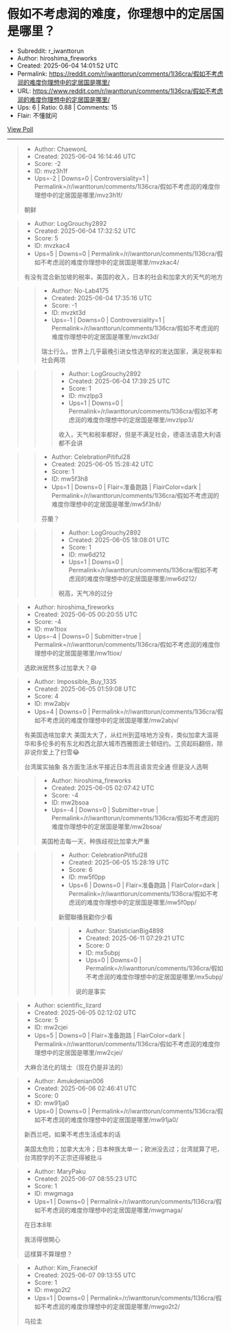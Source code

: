 # 假如不考虑润的难度，你理想中的定居国是哪里？

- Subreddit: r_iwanttorun
- Author: hiroshima_fireworks
- Created: 2025-06-04 14:01:52 UTC
- Permalink: https://reddit.com/r/iwanttorun/comments/1l36cra/假如不考虑润的难度你理想中的定居国是哪里/
- URL: https://www.reddit.com/r/iwanttorun/comments/1l36cra/假如不考虑润的难度你理想中的定居国是哪里/
- Ups: 6 | Ratio: 0.88 | Comments: 15
- Flair: 不懂就问


[View Poll](https://www.reddit.com/poll/1l36cra)


---

> - Author: ChaewonL
> - Created: 2025-06-04 16:14:46 UTC
> - Score: -2
> - ID: mvz3h1f
> - Ups=-2 | Downs=0 | Controversiality=1 | Permalink=/r/iwanttorun/comments/1l36cra/假如不考虑润的难度你理想中的定居国是哪里/mvz3h1f/
>
> 朝鲜

> - Author: LogGrouchy2892
> - Created: 2025-06-04 17:32:52 UTC
> - Score: 5
> - ID: mvzkac4
> - Ups=5 | Downs=0 | Permalink=/r/iwanttorun/comments/1l36cra/假如不考虑润的难度你理想中的定居国是哪里/mvzkac4/
>
> 有没有混合新加坡的税率，美国的收入，日本的社会和加拿大的天气的地方

>> - Author: No-Lab4175
>> - Created: 2025-06-04 17:35:16 UTC
>> - Score: -1
>> - ID: mvzkt3d
>> - Ups=-1 | Downs=0 | Controversiality=1 | Permalink=/r/iwanttorun/comments/1l36cra/假如不考虑润的难度你理想中的定居国是哪里/mvzkt3d/
>>
>> 瑞士行么，世界上几乎最晚引进女性选举权的发达国家，满足税率和社会两项

>>> - Author: LogGrouchy2892
>>> - Created: 2025-06-04 17:39:25 UTC
>>> - Score: 1
>>> - ID: mvzlpp3
>>> - Ups=1 | Downs=0 | Permalink=/r/iwanttorun/comments/1l36cra/假如不考虑润的难度你理想中的定居国是哪里/mvzlpp3/
>>>
>>> 收入，天气和税率都好，但是不满足社会，德语法语意大利语都不会讲

>> - Author: CelebrationPitiful28
>> - Created: 2025-06-05 15:28:42 UTC
>> - Score: 1
>> - ID: mw5f3h8
>> - Ups=1 | Downs=0 | Flair=准备跑路 | FlairColor=dark | Permalink=/r/iwanttorun/comments/1l36cra/假如不考虑润的难度你理想中的定居国是哪里/mw5f3h8/
>>
>> 芬蘭？

>>> - Author: LogGrouchy2892
>>> - Created: 2025-06-05 18:08:01 UTC
>>> - Score: 1
>>> - ID: mw6d212
>>> - Ups=1 | Downs=0 | Permalink=/r/iwanttorun/comments/1l36cra/假如不考虑润的难度你理想中的定居国是哪里/mw6d212/
>>>
>>> 税高，天气冷的过分

> - Author: hiroshima_fireworks
> - Created: 2025-06-05 00:20:55 UTC
> - Score: -4
> - ID: mw1tiox
> - Ups=-4 | Downs=0 | Submitter=true | Permalink=/r/iwanttorun/comments/1l36cra/假如不考虑润的难度你理想中的定居国是哪里/mw1tiox/
>
> 选欧洲居然多过加拿大？😅

> - Author: Impossible_Buy_1335
> - Created: 2025-06-05 01:59:08 UTC
> - Score: 4
> - ID: mw2abjv
> - Ups=4 | Downs=0 | Permalink=/r/iwanttorun/comments/1l36cra/假如不考虑润的难度你理想中的定居国是哪里/mw2abjv/
>
> 有美国选啥加拿大 美国太大了，从红州到蓝啥地方没有，类似加拿大温哥华和多伦多的有东北和西北部大城市西雅图波士顿纽约。工资起码翻倍，除非说你爱上了扫雪😂
> 
> 台湾属实抽象 各方面生活水平接近日本而且语言完全通  但是没人选啊

>> - Author: hiroshima_fireworks
>> - Created: 2025-06-05 02:07:42 UTC
>> - Score: -4
>> - ID: mw2bsoa
>> - Ups=-4 | Downs=0 | Submitter=true | Permalink=/r/iwanttorun/comments/1l36cra/假如不考虑润的难度你理想中的定居国是哪里/mw2bsoa/
>>
>> 美国枪击每一天，种族歧视比加拿大严重

>>> - Author: CelebrationPitiful28
>>> - Created: 2025-06-05 15:28:19 UTC
>>> - Score: 6
>>> - ID: mw5f0pp
>>> - Ups=6 | Downs=0 | Flair=准备跑路 | FlairColor=dark | Permalink=/r/iwanttorun/comments/1l36cra/假如不考虑润的难度你理想中的定居国是哪里/mw5f0pp/
>>>
>>> 新聞聯播我勸你少看

>>>> - Author: StatisticianBig4898
>>>> - Created: 2025-06-11 07:29:21 UTC
>>>> - Score: 0
>>>> - ID: mx5ubpj
>>>> - Ups=0 | Downs=0 | Permalink=/r/iwanttorun/comments/1l36cra/假如不考虑润的难度你理想中的定居国是哪里/mx5ubpj/
>>>>
>>>> 说的是事实

> - Author: scientific_lizard
> - Created: 2025-06-05 02:12:02 UTC
> - Score: 5
> - ID: mw2cjei
> - Ups=5 | Downs=0 | Flair=准备跑路 | FlairColor=dark | Permalink=/r/iwanttorun/comments/1l36cra/假如不考虑润的难度你理想中的定居国是哪里/mw2cjei/
>
> 大麻合法化的瑞士（现在仍是非法的）

> - Author: Amukdenian006
> - Created: 2025-06-06 02:46:41 UTC
> - Score: 0
> - ID: mw91ja0
> - Ups=0 | Downs=0 | Permalink=/r/iwanttorun/comments/1l36cra/假如不考虑润的难度你理想中的定居国是哪里/mw91ja0/
>
> 新西兰吧，如果不考虑生活成本的话
> 
> 美国太危险；加拿大太冷；日本种族太单一；欧洲没去过；台湾就算了吧，台湾腔学的不正宗还得被批斗

> - Author: MaryPaku
> - Created: 2025-06-07 08:55:23 UTC
> - Score: 1
> - ID: mwgmaga
> - Ups=1 | Downs=0 | Permalink=/r/iwanttorun/comments/1l36cra/假如不考虑润的难度你理想中的定居国是哪里/mwgmaga/
>
> 在日本8年
> 
> 我活得很開心
> 
> 這樣算不算理想？

> - Author: Kim_Franeckif
> - Created: 2025-06-07 09:13:55 UTC
> - Score: 1
> - ID: mwgo2t2
> - Ups=1 | Downs=0 | Permalink=/r/iwanttorun/comments/1l36cra/假如不考虑润的难度你理想中的定居国是哪里/mwgo2t2/
>
> 乌拉圭
